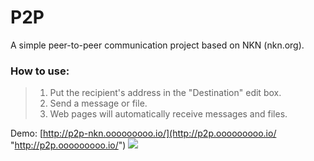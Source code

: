 # P2P

A simple peer-to-peer communication project based on NKN (nkn.org).

### How to use:
> 1. Put the recipient's address in the "Destination" edit box.
> 2. Send a message or file.
> 3. Web pages will automatically receive messages and files.

Demo: [http://p2p-nkn.ooooooooo.io/](http://p2p.ooooooooo.io/ "http://p2p.ooooooooo.io/")
[![](https://github.com/dabaisuv/P2P/blob/main/screenshot.png?raw=true)](http://p2p.ooooooooo.io/)
